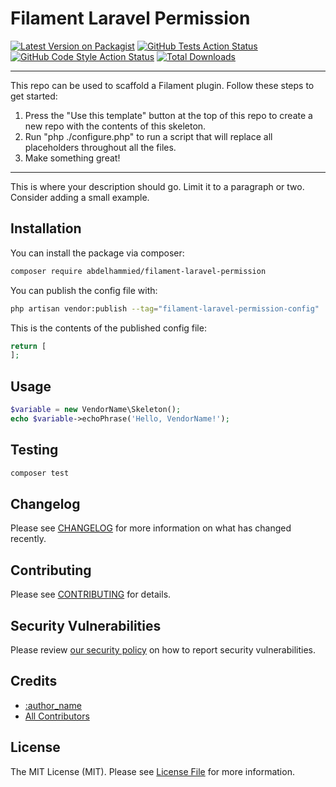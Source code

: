 # Filament Laravel Permission

[![Latest Version on Packagist](https://img.shields.io/packagist/v/abdelhammied/filament-laravel-permission.svg?style=flat-square)](https://packagist.org/packages/abdelhammied/filament-laravel-permission)
[![GitHub Tests Action Status](https://img.shields.io/github/actions/workflow/status/abdelhammied/filament-laravel-permission/run-tests.yml?branch=main&label=tests&style=flat-square)](https://github.com/abdelhammied/filament-laravel-permission/actions?query=workflow%3Arun-tests+branch%3Amain)
[![GitHub Code Style Action Status](https://img.shields.io/github/actions/workflow/status/abdelhammied/filament-laravel-permission/fix-php-code-styling.yml?branch=main&label=code%20style&style=flat-square)](https://github.com/abdelhammied/filament-laravel-permission/actions?query=workflow%3A"Fix+PHP+code+styling"+branch%3Amain)
[![Total Downloads](https://img.shields.io/packagist/dt/abdelhammied/filament-laravel-permission.svg?style=flat-square)](https://packagist.org/packages/abdelhammied/filament-laravel-permission)

<!--delete-->
---
This repo can be used to scaffold a Filament plugin. Follow these steps to get started:

1. Press the "Use this template" button at the top of this repo to create a new repo with the contents of this skeleton.
2. Run "php ./configure.php" to run a script that will replace all placeholders throughout all the files.
3. Make something great!
---
<!--/delete-->

This is where your description should go. Limit it to a paragraph or two. Consider adding a small example.

## Installation

You can install the package via composer:

```bash
composer require abdelhammied/filament-laravel-permission
```

You can publish the config file with:

```bash
php artisan vendor:publish --tag="filament-laravel-permission-config"
```

This is the contents of the published config file:

```php
return [
];
```

## Usage

```php
$variable = new VendorName\Skeleton();
echo $variable->echoPhrase('Hello, VendorName!');
```

## Testing

```bash
composer test
```

## Changelog

Please see [CHANGELOG](CHANGELOG.md) for more information on what has changed recently.

## Contributing

Please see [CONTRIBUTING](.github/CONTRIBUTING.md) for details.

## Security Vulnerabilities

Please review [our security policy](../../security/policy) on how to report security vulnerabilities.

## Credits

- [:author_name](https://github.com/:author_username)
- [All Contributors](../../contributors)

## License

The MIT License (MIT). Please see [License File](LICENSE.md) for more information.
